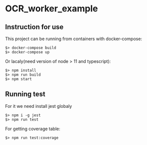 
# OCR_worker_example

## Instruction for use

This project can be running from containers with docker-compose:
```
$> docker-compose build
$> docker-compose up
```
Or lacaly(need version of node > 11 and typescript):
```
$> npm install
$> npm run build
$> npm start
```
## Running test
For it we need install jest globaly
```
$> npm i -g jest
$> npm run test
```
For getting coverage table:
```
$> npm run test:coverage
```
